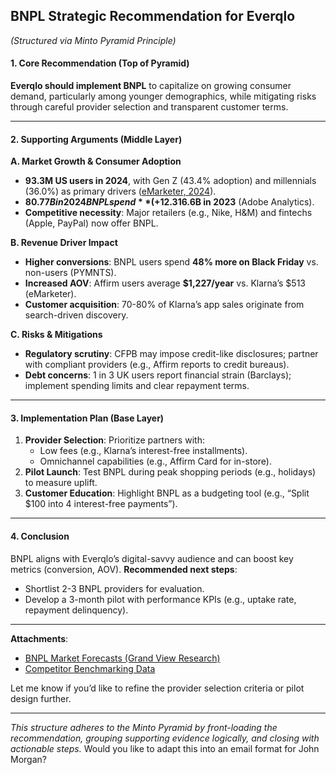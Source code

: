 ## **BNPL Strategic Recommendation for Everqlo**  
*(Structured via Minto Pyramid Principle)*  

#### **1. Core Recommendation (Top of Pyramid)**  
**Everqlo should implement BNPL** to capitalize on growing consumer demand, particularly among younger demographics, while mitigating risks through careful provider selection and transparent customer terms.  

---

#### **2. Supporting Arguments (Middle Layer)**  
**A. Market Growth & Consumer Adoption**  
- **93.3M US users in 2024**, with Gen Z (43.4% adoption) and millennials (36.0%) as primary drivers ([eMarketer, 2024](https://www.emarketer.com)).  
- **$80.77B in 2024 BNPL spend** (+12.3% YoY), with holiday BNPL sales hitting **$16.6B in 2023** (Adobe Analytics).  
- **Competitive necessity**: Major retailers (e.g., Nike, H&M) and fintechs (Apple, PayPal) now offer BNPL.  

**B. Revenue Driver Impact**  
- **Higher conversions**: BNPL users spend **48% more on Black Friday** vs. non-users (PYMNTS).  
- **Increased AOV**: Affirm users average **$1,227/year** vs. Klarna’s $513 (eMarketer).  
- **Customer acquisition**: 70-80% of Klarna’s app sales originate from search-driven discovery.  

**C. Risks & Mitigations**  
- **Regulatory scrutiny**: CFPB may impose credit-like disclosures; partner with compliant providers (e.g., Affirm reports to credit bureaus).  
- **Debt concerns**: 1 in 3 UK users report financial strain (Barclays); implement spending limits and clear repayment terms.  

---

#### **3. Implementation Plan (Base Layer)**  
1. **Provider Selection**: Prioritize partners with:  
   - Low fees (e.g., Klarna’s interest-free installments).  
   - Omnichannel capabilities (e.g., Affirm Card for in-store).  
2. **Pilot Launch**: Test BNPL during peak shopping periods (e.g., holidays) to measure uplift.  
3. **Customer Education**: Highlight BNPL as a budgeting tool (e.g., “Split $100 into 4 interest-free payments”).  

---

#### **4. Conclusion**  
BNPL aligns with Everqlo’s digital-savvy audience and can boost key metrics (conversion, AOV). **Recommended next steps**:  
- Shortlist 2-3 BNPL providers for evaluation.  
- Develop a 3-month pilot with performance KPIs (e.g., uptake rate, repayment delinquency).  

--- 

**Attachments**:  
- [BNPL Market Forecasts (Grand View Research)](https://www.grandviewresearch.com)  
- [Competitor Benchmarking Data](https://www.crresearch.com)  

Let me know if you’d like to refine the provider selection criteria or pilot design further.  

---  
*This structure adheres to the Minto Pyramid by front-loading the recommendation, grouping supporting evidence logically, and closing with actionable steps.* Would you like to adapt this into an email format for John Morgan?
